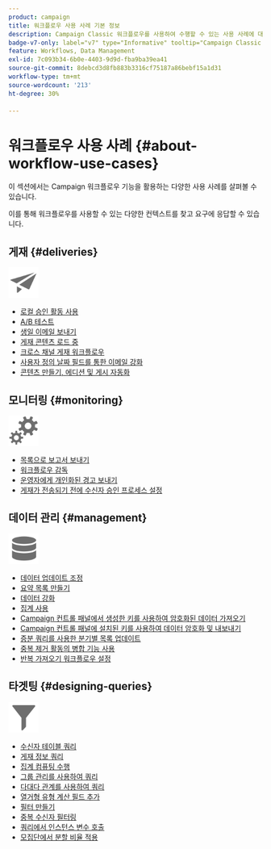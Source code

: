 ```yaml
---
product: campaign
title: 워크플로우 사용 사례 기본 정보
description: Campaign Classic 워크플로우를 사용하여 수행할 수 있는 사용 사례에 대해 자세히 알아보기
badge-v7-only: label="v7" type="Informative" tooltip="Campaign Classic v7에만 적용"
feature: Workflows, Data Management
exl-id: 7c093b34-6b0e-4403-9d9d-fba9ba39ea41
source-git-commit: 8debcd3d8fb883b3316cf75187a86bebf15a1d31
workflow-type: tm+mt
source-wordcount: '213'
ht-degree: 30%

---
```


# 워크플로우 사용 사례 {#about-workflow-use-cases}



이 섹션에서는 Campaign 워크플로우 기능을 활용하는 다양한 사용 사례를 살펴볼 수 있습니다.

이를 통해 워크플로우를 사용할 수 있는 다양한 컨텍스트를 찾고 요구에 응답할 수 있습니다.

## 게재 {#deliveries}

<img src="assets/do-not-localize/icon_send.svg" width="60px">

* [로컬 승인 활동 사용](using-the-local-approval-activity.md)
* [A/B 테스트](../../delivery/using/a-b-testing-use-case.md)
* [생일 이메일 보내기](sending-a-birthday-email.md)
* [게재 콘텐츠 로드 중](loading-delivery-content.md)
* [크로스 채널 게재 워크플로우](cross-channel-delivery-workflow.md)
* [사용자 정의 날짜 필드를 통한 이메일 강화](email-enrichment-with-custom-date-fields.md)
* [콘텐츠 만들기, 에디션 및 게시 자동화](../../delivery/using/automating-via-workflows.md#examples)

## 모니터링 {#monitoring}

<img src="assets/do-not-localize/icon_monitoring.svg" width="60px">

* [목록으로 보고서 보내기](sending-a-report-to-a-list.md)
* [워크플로우 감독](supervising-workflows.md)
* [운영자에게 개인화된 경고 보내기](sending-personalized-alerts-to-operators.md)
* [게재가 전송되기 전에 수신자 승인 프로세스 설정](using-the-local-approval-activity.md)

## 데이터 관리 {#management}

<img src="assets/do-not-localize/icon_manage.svg" width="60px">

* [데이터 업데이트 조정](coordinating-data-updates.md)
* [요약 목록 만들기](creating-a-summary-list.md)
* [데이터 강화](enriching-data.md)
* [집계 사용](using-aggregates.md)
* [Campaign 컨트롤 패널에서 생성한 키를 사용하여 암호화된 데이터 가져오기](../../platform/using/unzip-decrypt.md)
* [Campaign 컨트롤 패널에 설치된 키를 사용하여 데이터 암호화 및 내보내기](how-to-use-workflow-data.md#use-case-gpg-encrypt)
* [증분 쿼리를 사용한 분기별 목록 업데이트](quarterly-list-update.md)
* [중복 제거 활동의 병합 기능 사용](deduplication-merge.md)
* [반복 가져오기 워크플로우 설정](recurring-import-workflow.md)

## 타겟팅 {#designing-queries}

<img src="assets/do-not-localize/icon_filter.svg" width="60px">

* [수신자 테이블 쿼리](querying-recipient-table.md)
* [게재 정보 쿼리](querying-delivery-information.md)
* [집계 컴퓨팅 수행](performing-aggregate-computing.md)
* [그룹 관리를 사용하여 쿼리](querying-using-grouping-management.md)
* [다대다 관계를 사용하여 쿼리](querying-using-many-to-many-relationship.md)
* [열거형 유형 계산 필드 추가](adding-enumeration-type-calculated-field.md)
* [필터 만들기](creating-a-filter.md)
* [중복 수신자 필터링](filtering-duplicated-recipients.md)
* [쿼리에서 인스턴스 변수 호출](javascript-scripts-and-templates.md#calling-an-instance-variable-in-a-query)
* [모집단에서 분할 비율 적용](javascript-scripts-and-templates.md#example)
